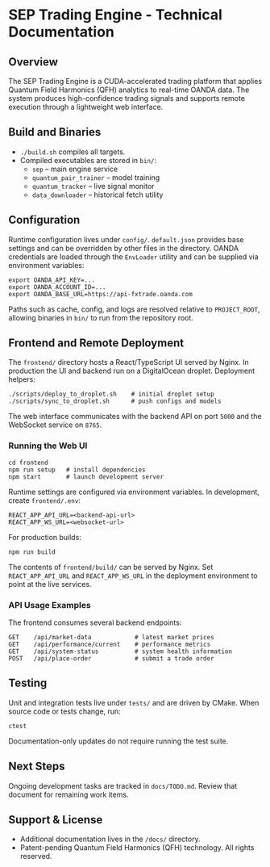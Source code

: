 # SEP Trading Engine - Technical Documentation

## Overview
The SEP Trading Engine is a CUDA-accelerated trading platform that applies Quantum Field Harmonics (QFH) analytics to real-time OANDA data. The system produces high-confidence trading signals and supports remote execution through a lightweight web interface.

## Build and Binaries
- `./build.sh` compiles all targets.
- Compiled executables are stored in `bin/`:
  - `sep` – main engine service
  - `quantum_pair_trainer` – model training
  - `quantum_tracker` – live signal monitor
  - `data_downloader` – historical fetch utility

## Configuration
Runtime configuration lives under `config/`. `default.json` provides base settings and can be overridden by other files in the directory.
OANDA credentials are loaded through the `EnvLoader` utility and can be supplied via environment variables:

```
export OANDA_API_KEY=...
export OANDA_ACCOUNT_ID=...
export OANDA_BASE_URL=https://api-fxtrade.oanda.com
```

Paths such as cache, config, and logs are resolved relative to `PROJECT_ROOT`, allowing binaries in `bin/` to run from the repository root.

## Frontend and Remote Deployment
The `frontend/` directory hosts a React/TypeScript UI served by Nginx. In production the UI and backend run on a DigitalOcean droplet. Deployment helpers:

```
./scripts/deploy_to_droplet.sh    # initial droplet setup
./scripts/sync_to_droplet.sh      # push configs and models
```

The web interface communicates with the backend API on port `5000` and the WebSocket service on `8765`.

### Running the Web UI

```
cd frontend
npm run setup   # install dependencies
npm start       # launch development server
```

Runtime settings are configured via environment variables. In development, create `frontend/.env`:

```
REACT_APP_API_URL=<backend-api-url>
REACT_APP_WS_URL=<websocket-url>
```

For production builds:

```
npm run build
```

The contents of `frontend/build/` can be served by Nginx. Set `REACT_APP_API_URL` and `REACT_APP_WS_URL` in the deployment environment to point at the live services.

### API Usage Examples

The frontend consumes several backend endpoints:

```
GET    /api/market-data            # latest market prices
GET    /api/performance/current    # performance metrics
GET    /api/system-status          # system health information
POST   /api/place-order            # submit a trade order
```

## Testing
Unit and integration tests live under `tests/` and are driven by CMake. When source code or tests change, run:

```
ctest
```

Documentation-only updates do not require running the test suite.

## Next Steps
Ongoing development tasks are tracked in `docs/TODO.md`. Review that document for remaining work items.

## Support & License
- Additional documentation lives in the `/docs/` directory.
- Patent-pending Quantum Field Harmonics (QFH) technology. All rights reserved.
